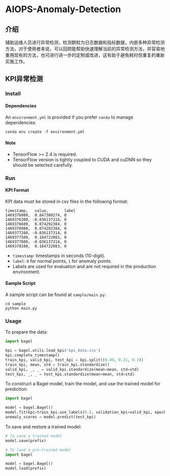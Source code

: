 # AIOPS-Anomaly-Detection

## 介绍
辅助运维人员进行异常检测，检测颗粒为日志数据和指标数据，内嵌多种异常检测方法，对于使用者来说，可以回顾能帮助快速理解当前的异常检测方法，并容易地重用现有的方法，也可进行进一步的定制或改进，这有助于避免耗时但重复的重新实施工作。

## KPI异常检测

### Install

#### Dependencies

An `environment.yml` is  provided if you prefer `conda` to manage dependencies:

```
conda env create -f environment.yml
```

#### Note

- TensorFlow >= 2.4 is required.
- TensorFlow version is tightly coupled to CUDA and cuDNN so they should be selected carefully.

### Run

#### KPI Format

KPI data must be stored in csv files in the following format:

```
timestamp,   value,       label
1469376000,  0.847300274, 0
1469376300, -0.036137314, 0
1469376600,  0.074292384, 0
1469376900,  0.074292384, 0
1469377200, -0.036137314, 0
1469377500,  0.184722083, 0
1469377800, -0.036137314, 0
1469378100,  0.184722083, 0
```

- `timestamp`: timestamps in seconds (10-digit).
- `label`: `0` for normal points, `1` for anomaly points.
- Labels are used for evaluation and are not required in the production environment.

#### Sample Script

A sample script can be found at `sample/main.py`:

```
cd sample
python main.py
```

### Usage

To prepare the data:

```python
import bagel

kpi = bagel.utils.load_kpi('kpi_data.csv')
kpi.complete_timestamp()
train_kpi, valid_kpi, test_kpi = kpi.split((0.49, 0.21, 0.3))
train_kpi, mean, std = train_kpi.standardize()
valid_kpi, _, _ = valid_kpi.standardize(mean=mean, std=std)
test_kpi, _, _ = test_kpi.standardize(mean=mean, std=std)
```

To construct a Bagel model, train the model, and use the trained model for prediction:

```python
import bagel

model = bagel.Bagel()
model.fit(kpi=train_kpi.use_labels(0.), validation_kpi=valid_kpi, epochs=EPOCHS)
anomaly_scores = model.predict(test_kpi)
```

To save and restore a trained model:

```python
# To save a trained model
model.save(prefix)

# To load a pre-trained model
import bagel

model = bagel.Bagel()
model.load(prefix)
```

#
